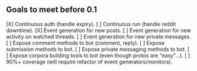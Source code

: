 Goals to meet before 0.1
------------------------

[X] Continuous auth (handle expiry).
[ ] Continuous run (handle reddit downtime).
[X] Event generation for new posts.
[ ] Event generation for new activity on watched threads.
[ ] Event generation for new private messages.
[ ] Expose comment methods to bot (comment, reply).
[ ] Expose submission methods to bot.
[ ] Expose private messaging methods to bot.
[ ] Expose corpora building tools to bot (even though protos are "easy"...).
[ ] 90%+ coverage (will require refactor of event generators/monitors).

